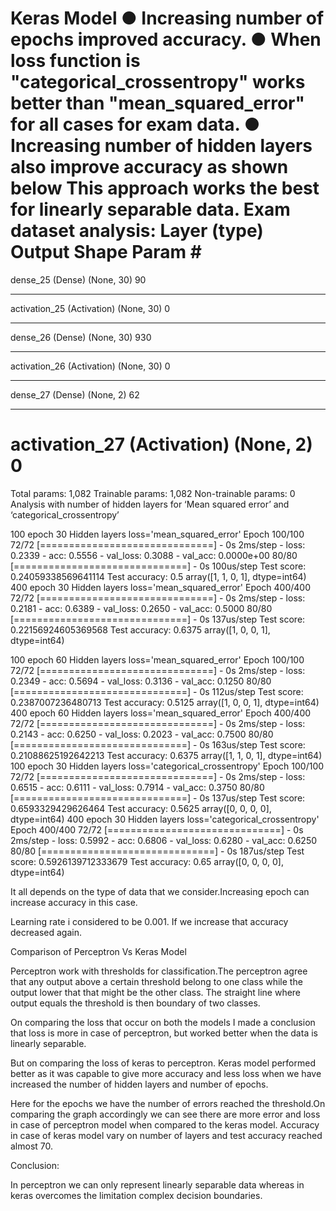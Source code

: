 Keras Model
●	Increasing number of epochs improved accuracy.
●	 When loss function is  "categorical_crossentropy" works better than "mean_squared_error" for all cases for exam data.
●	 Increasing number of hidden layers also improve accuracy as shown below
This approach works the best for linearly separable data. 
 Exam dataset analysis:
Layer (type)                 Output Shape              Param #   
=================================================================
dense_25 (Dense)             (None, 30)                90        
_________________________________________________________________
activation_25 (Activation)   (None, 30)                0         
_________________________________________________________________
dense_26 (Dense)             (None, 30)                930       
_________________________________________________________________
activation_26 (Activation)   (None, 30)                0         
_________________________________________________________________
dense_27 (Dense)             (None, 2)                 62        
_________________________________________________________________
activation_27 (Activation)   (None, 2)                 0         
=================================================================
Total params: 1,082
Trainable params: 1,082
Non-trainable params: 0
Analysis with number of hidden layers for ‘Mean squared error’ and ‘categorical_crossentropy’

100 epoch 30 Hidden layers loss='mean_squared_error'
Epoch 100/100 72/72 [==============================] - 0s 2ms/step - loss: 0.2339 - acc: 0.5556 - val_loss: 0.3088 - val_acc: 0.0000e+00 80/80 [==============================] - 0s 100us/step Test score: 0.24059338569641114 Test accuracy: 0.5 array([1, 1, 0, 1], dtype=int64)
400 epoch 30 Hidden layers loss='mean_squared_error'
Epoch 400/400 72/72 [==============================] - 0s 2ms/step - loss: 0.2181 - acc: 0.6389 - val_loss: 0.2650 - val_acc: 0.5000 80/80 [==============================] - 0s 137us/step Test score: 0.22156924605369568 Test accuracy: 0.6375 array([1, 0, 0, 1], dtype=int64)

100 epoch 60 Hidden layers loss='mean_squared_error'
Epoch 100/100 72/72 [==============================] - 0s 2ms/step - loss: 0.2349 - acc: 0.5694 - val_loss: 0.3136 - val_acc: 0.1250 80/80 [==============================] - 0s 112us/step Test score: 0.2387007236480713 Test accuracy: 0.5125 array([1, 0, 0, 1], dtype=int64)
400 epoch 60 Hidden layers loss='mean_squared_error'
Epoch 400/400 72/72 [==============================] - 0s 2ms/step - loss: 0.2143 - acc: 0.6250 - val_loss: 0.2023 - val_acc: 0.7500 80/80 [==============================] - 0s 163us/step Test score: 0.21088625192642213 Test accuracy: 0.6375 array([1, 1, 0, 1], dtype=int64)
100 epoch 30 Hidden layers loss='categorical_crossentropy'
Epoch 100/100 72/72 [==============================] - 0s 2ms/step - loss: 0.6515 - acc: 0.6111 - val_loss: 0.7914 - val_acc: 0.3750 80/80 [==============================] - 0s 137us/step Test score: 0.6593329429626464 Test accuracy: 0.5625 array([0, 0, 0, 0], dtype=int64)
400 epoch 30 Hidden layers loss='categorical_crossentropy'
Epoch 400/400 72/72 [==============================] - 0s 2ms/step - loss: 0.5992 - acc: 0.6806 - val_loss: 0.6280 - val_acc: 0.6250 80/80 [==============================] - 0s 187us/step Test score: 0.5926139712333679 Test accuracy: 0.65 array([0, 0, 0, 0], dtype=int64)

It all depends on the type of data that we consider.Increasing epoch can increase accuracy in this case.

Learning rate i considered to be 0.001. If we increase that accuracy decreased again.





Comparison of Perceptron Vs Keras Model

Perceptron work with thresholds for classification.The perceptron agree that any output above a certain threshold belong to one class while the output lower that that might be the other class. The straight line where output equals the threshold is then boundary of two classes.

On comparing the loss that occur on both the models I made a conclusion that loss is more in case of perceptron, but worked better when the data is linearly separable.

But on comparing the loss of keras to perceptron. Keras model performed better as it was capable to give more accuracy and less loss when we have increased the number of hidden layers and number of epochs.

 
Here for the epochs we have the number of errors reached the threshold.On comparing the graph accordingly we can see there are more error and loss in case of perceptron model when compared to the keras model. Accuracy in case of keras model vary on number of layers and test accuracy reached almost 70. 

Conclusion:

In perceptron we can only represent linearly separable data whereas in keras overcomes the limitation complex decision boundaries.
